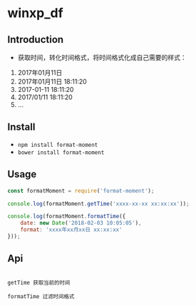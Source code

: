 # winxp_df




## Introduction
* 获取时间，转化时间格式，将时间格式化成自己需要的样式：


1. 2017年01月11日
2. 2017年01月11日 18:11:20
3. 2017-01-11 18:11:20
4. 2017/01/11 18:11:20
5. ...



## Install  
* `npm install format-moment`
* `bower install format-moment`

## Usage
```javascript
const formatMoment = require('format-moment');

console.log(formatMoment.getTime('xxxx-xx-xx xx:xx:xx'));

console.log(formatMoment.formatTime({
    date: new Date('2018-02-03 10:05:05'),
    format: 'xxxx年xx月xx日 xx:xx:xx'
}));
```

## Api

```

getTime 获取当前的时间  

formatTime 过滤时间格式

```






